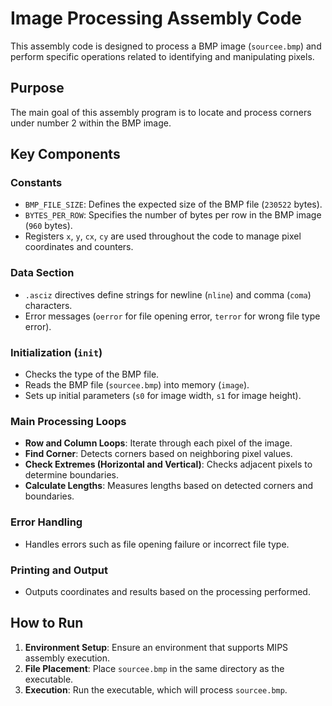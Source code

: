 # Image Processing Assembly Code

This assembly code is designed to process a BMP image (`sourcee.bmp`) and perform specific operations related to identifying and manipulating pixels.

## Purpose

The main goal of this assembly program is to locate and process corners under number 2 within the BMP image.

## Key Components

### Constants

- `BMP_FILE_SIZE`: Defines the expected size of the BMP file (`230522` bytes).
- `BYTES_PER_ROW`: Specifies the number of bytes per row in the BMP image (`960` bytes).
- Registers `x`, `y`, `cx`, `cy` are used throughout the code to manage pixel coordinates and counters.

### Data Section

- `.asciz` directives define strings for newline (`nline`) and comma (`coma`) characters.
- Error messages (`oerror` for file opening error, `terror` for wrong file type error).

### Initialization (`init`)

- Checks the type of the BMP file.
- Reads the BMP file (`sourcee.bmp`) into memory (`image`).
- Sets up initial parameters (`s0` for image width, `s1` for image height).

### Main Processing Loops

- **Row and Column Loops**: Iterate through each pixel of the image.
- **Find Corner**: Detects corners based on neighboring pixel values.
- **Check Extremes (Horizontal and Vertical)**: Checks adjacent pixels to determine boundaries.
- **Calculate Lengths**: Measures lengths based on detected corners and boundaries.

### Error Handling

- Handles errors such as file opening failure or incorrect file type.

### Printing and Output

- Outputs coordinates and results based on the processing performed.

## How to Run

1. **Environment Setup**: Ensure an environment that supports MIPS assembly execution.
2. **File Placement**: Place `sourcee.bmp` in the same directory as the executable.
3. **Execution**: Run the executable, which will process `sourcee.bmp`.

